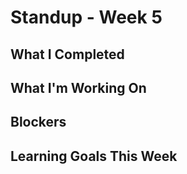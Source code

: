# Standup - Week 5

## What I Completed

## What I'm Working On

## Blockers

## Learning Goals This Week
